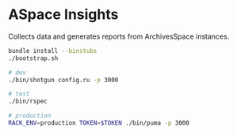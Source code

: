 # ASpace Insights

Collects data and generates reports from ArchivesSpace instances.

```bash
bundle install --binstubs
./bootstrap.sh

# dev
./bin/shotgun config.ru -p 3000

# test
./bin/rspec

# production
RACK_ENV=production TOKEN=$TOKEN ./bin/puma -p 3000
```
